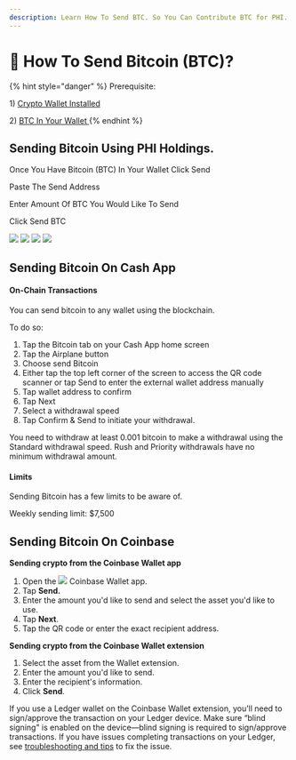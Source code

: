 ```yaml
---
description: Learn How To Send BTC. So You Can Contribute BTC for PHI.
---
```


# 💸 How To Send Bitcoin (BTC)?

{% hint style="danger" %}
Prerequisite:

1\) [Crypto Wallet Installed](https://docs.phi.network/phi-wiki/layer-1-dapps/phi-holdings/create-phi-holdings-wallet)

2\) [BTC In Your Wallet ](https://docs.phi.network/phi-wiki/layer-1-dapps/phi-holdings/create-phi-holdings-wallet/how-to-buy-bitcoin)
{% endhint %}

## Sending Bitcoin Using PHI Holdings.

Once You Have Bitcoin (BTC) In Your Wallet Click Send

Paste The Send Address&#x20;

Enter Amount Of BTC You Would Like To Send

Click Send BTC



![](<../../../../.gitbook/assets/IMG\_5433 (1).jpg>) ![](../../../../.gitbook/assets/IMG\_5434.jpg) ![](<../../../../.gitbook/assets/IMG\_5435 (1).jpg>) ![](<../../../../.gitbook/assets/IMG\_5436 (2).jpg>)



## Sending Bitcoin On Cash App&#x20;

#### On-Chain Transactions

You can send bitcoin to any wallet using the blockchain.

To do so:

1. Tap the Bitcoin tab on your Cash App home screen
2. Tap the Airplane button
3. Choose send Bitcoin
4. Either tap the top left corner of the screen to access the QR code scanner or tap Send to enter the external wallet address manually
5. Tap wallet address to confirm
6. Tap Next
7. Select a withdrawal speed
8. Tap Confirm & Send to initiate your withdrawal.

You need to withdraw at least 0.001 bitcoin to make a withdrawal using the Standard withdrawal speed. Rush and Priority withdrawals have no minimum withdrawal amount.

#### Limits

Sending Bitcoin has a few limits to be aware of.

Weekly sending limit: $7,500



## Sending Bitcoin On Coinbase&#x20;



**Sending crypto from the Coinbase Wallet app**

1. Open the ![](https://images.ctfassets.net/7ca8qfn907uv/6D2ybBbWLhpthpzyrJ4wgm/7f7e5422f0e629d489672817fe1564d7/Wallet\_20App.png) Coinbase Wallet app.
2. Tap **Send.**
3. Enter the amount you'd like to send and select the asset you'd like to use.
4. Tap **Next**.
5. Tap the  QR code or enter the exact recipient address.

**Sending crypto from the Coinbase Wallet extension**

1. Select the asset from the Wallet extension.&#x20;
2. Enter the amount you'd like to send.
3. Enter the recipient's information.
4. Click **Send**.&#x20;

If you use a Ledger wallet on the Coinbase Wallet extension, you’ll need to sign/approve the transaction on your Ledger device. Make sure “blind signing" is enabled on the device—blind signing is required to sign/approve transactions. If you have issues completing transactions on your Ledger, see  [troubleshooting and tips](https://help.coinbase.com/en/wallet/other-topics/troubleshooting-and-tips) to fix the issue.
